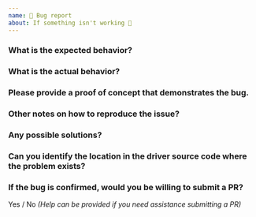 ```yaml
---
name: 🐜 Bug report
about: If something isn't working 🔧
---
```


### What is the expected behavior?

### What is the actual behavior?

### Please provide a proof of concept that demonstrates the bug.

### Other notes on how to reproduce the issue?

### Any possible solutions?

### Can you identify the location in the driver source code where the problem exists?

### If the bug is confirmed, would you be willing to submit a PR?

Yes / No _(Help can be provided if you need assistance submitting a PR)_
